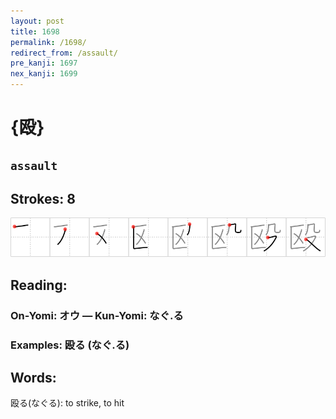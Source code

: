 ```yaml
---
layout: post
title: 1698
permalink: /1698/
redirect_from: /assault/
pre_kanji: 1697
nex_kanji: 1699
---
```


# {殴}

## `assault`

## Strokes: 8

<div class="stroke"><img src="../images/E6AEB4.png" /></div>

## Reading:

### On-Yomi: オウ &mdash; Kun-Yomi: なぐ.る

### Examples: 殴る (なぐ.る)

## Words:

殴る(なぐる): to strike, to hit

